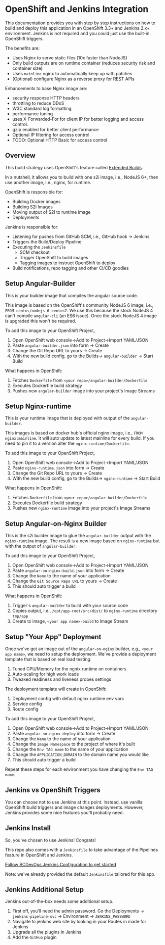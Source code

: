 # OpenShift and Jenkins Integration
This documentation provides you with step by step instructions on how to build and deploy this 
application in an OpenShift 3.3+ and Jenkins 2.x+ environment.  Jenkins is not required and you could 
just use the built-in OpenShift triggers.

The benefits are:

- Uses Nginx to serve static files (10x faster than NodeJS)
- Only build outputs are on runtime container (reduces security risk and container size)
- Uses `mainline` nginx to automatically keep up with patches
- (Optional) configure Nginx as a reverse proxy for REST APIs

Enhancements to base Nginx image are:

- security response HTTP headers
- throttling to reduce DDoS
- W3C standard log formatting
- performance tuning
- uses X-Forwarded-For for client IP for better logging and access control.
- gzip enabled for better client performance
- Optional IP filtering for access control
- TODO: Optional HTTP Basic for access control 

## Overview

This build strategy uses OpenShift's feature called [Extended Builds](https://docs.openshift.com/container-platform/3.3/dev_guide/builds.html#extended-builds).

In a nutshell, it allows you to build with one s2i image, i.e., NodeJS 6+, then use another image, i.e., nginx, for runtime.

OpenShift is responsible for:
- Building Docker images
- Building S2I Images
- Moving output of S2I to runtime image
- Deployments

Jenkins is responsible for:
- Listening for pushes from GitHub SCM, i.e., GitHub hook -> Jenkins
- Triggers the Build/Deploy Pipeline
- Executing the `Jenkinsfile`
  - SCM checkout
  - Trigger OpenShift to build images
  - Tagging images to instruct OpenShift to deploy
- Build notifications, repo tagging and other CI/CD goodies

## Setup Angular-Builder

This is your builder image that compiles the angular source code.

This image is based on the OpenShift's community NodeJS 6 image, i.e., `FROM centos/nodejs-6-centos7`.
We use this because the stock NodeJS 4 can't compile `angular-cli` (an ES6 issue).  Once the stock NodeJS 4 image
is upgraded this won't be required.

To add this image to your OpenShift Project,
1. Open OpenShift web console->Add to Project->Import YAML/JSON
1. Paste `angular-builder.json` into form -> Create
1. Change the Git Repo URL to yours -> Create
1. With the new build config, go to the Builds-> `angular-builder` -> Start Build

What happens in OpenShift:
1. Fetches `Dockerfile` from `<your repo>/angular-builder/Dockerfile`
1. Executes Dockerfile build strategy
1. Pushes new `angular-builder` image into your project's Image Streams

## Setup Nginx-runtime

This is your runtime image that is deployed with output of the `angular-builder`.

This images is based on docker hub's official nginx image, i.e., `FROM nginx:mainline`.  It will auto
update to latest mainline for every build.  If you need to pin it to a version alter the `nginx-runtime/Dockerfile`.
  
To add this image to your OpenShift Project,
1. Open OpenShift web console->Add to Project->Import YAML/JSON
1. Paste `nginx-runtime.json` into form -> Create
1. Change the Git Repo URL to yours -> Create
1. With the new build config, go to the Builds-> `nginx-runtime` -> Start Build

What happens in OpenShift:
1. Fetches `Dockerfile` from `<your repo>/angular-builder/Dockerfile`
1. Executes Dockerfile build strategy
1. Pushes new `nginx-runtime` image into your project's Image Streams

## Setup Angular-on-Nginx Builder

This is the s2i builder image to glue the `angular-builder` output with the `nginx-runtime` image.  The result is a
new image based on `nginx-runtime` but with the output of `angular-builder`.

To add this image to your OpenShift Project,
1. Open OpenShift web console->Add to Project->Import YAML/JSON
1. Paste `angular-on-nginx-build.json` into form -> Create
1. Change the `Name` to the name of your application
1. Change the `Git Source Repo URL` to yours -> Create
1. This should auto trigger a build

What happens in OpenShift:
1. Trigger's `angular-builder` to build with your source code
1. Copies output, i.e., `/opt/app-root/src/dist/` to `nginx-runtime` directory `tmp/app`
1. Create to image, `<your app name>-build` to Image Stream

## Setup "Your App" Deployment

Once we've got an image out of the `angular-on-nginx` builder, e.g., `<your app name>`, we
need to setup the deployment.  We've provide a deployment template that is based on real load testing:
1. Tuned CPU/Memory for the ngnix runtime on containers
1. Auto-scaling for high work loads
1. Tweaked readiness and liveness probes settings

The deployment template will create in OpenShift:
1. Deployment config with default nginx runtime env vars
1. Service config
1. Route config

To add this image to your OpenShift Project,
1. Open OpenShift web console->Add to Project->Import YAML/JSON
1. Paste `angular-on-nginx-deploy` into form -> Create
1. Change the `Name` to the name of your application
1. Change the `Image Namespace` to the project of where it's built
1. Change the `Env TAG name` to the name of your application
1. Change the `APPLICATION_DOMAIN` to the domain name you would like
1. This should auto trigger a build

Repeat these steps for each environment you have changing the `Env TAG name`.

## Jenkins vs OpenShift Triggers

You can choose not to use Jenkins at this point.  Instead, use vanilla OpenShift build triggers and image
changes deployments.  However, Jenkins provides some nice features you'll probably need.

## Jenkins Install

So, you've chosen to use Jenkins!  Congrats!
  
This repo also comes with a `Jenkinsfile` to take advantage of the Pipelines feature in OpenShift and Jenkins.

[Follow BCDevOps Jenkins Configuration to get started](https://github.com/BCDevOps/issues-and-solutions/wiki/Jenkins-Configuration)

Note: we've already provided the default `Jenkinsfile` tailored for this app.

## Jenkins Additional Setup

Jenkins out-of-the-box needs some additional setup.  

1. First off, you'll need the admin password.  Go the Deployments -> `jenkins-pipeline-svc` -> Environment -> `JENKINS_PASSWORD`
1. Navigate to jenkins web site by looking in your Routes in made for Jenkins
1. Upgrade all the plugins in Jenkins
1. Add the `GitHub` plugin


